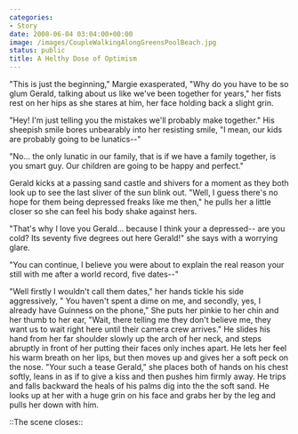 ```yaml
---
categories:
- Story
date: 2008-06-04 03:04:00+00:00
image: /images/CoupleWalkingAlongGreensPoolBeach.jpg
status: public
title: A Helthy Dose of Optimism
---
```





"This is just the beginning," Margie exasperated, "Why do you have to be so
glum Gerald, talking about us like we've been together for years," her fists
rest on her hips as she stares at him, her face holding back a slight grin.

"Hey! I'm just telling you the mistakes we'll probably make together." His
sheepish smile bores unbearably into her resisting smile, "I mean, our kids
are probably going to be lunatics--"

"No... the only lunatic in our family, that is if we have a family together,
is you smart guy. Our children are going to be happy and perfect."

Gerald kicks at a passing sand castle and shivers for a moment as they both
look up to see the last sliver of the sun blink out. "Well, I guess there's no
hope for them being depressed freaks like me then," he pulls her a little
closer so she can feel his body shake against hers.

"That's why I love you Gerald... because I think your a depressed-- are you
cold? Its seventy five degrees out here Gerald!" she says with a worrying
glare.

"You can continue, I believe you were about to explain the real reason your
still with me after a world record, five dates--"

"Well firstly I wouldn't call them dates," her hands tickle his side
aggressively, " You haven't spent a dime on me, and secondly, yes, I already
have Guinness on the phone," She puts her pinkie to her chin and her thumb to
her ear, "Wait, there telling me they don't believe me, they want us to wait
right here until their camera crew arrives." He slides his hand from her far
shoulder slowly up the arch of her neck, and steps abruptly in front of her
putting their faces only inches apart. He lets her feel his warm breath on her
lips, but then moves up and gives her a soft peck on the nose. "Your such a
tease Gerald," she places both of hands on his chest softly, leans in as if to
give a kiss and then pushes him firmly away. He trips and falls backward the
heals of his palms dig into the the soft sand. He looks up at her with a huge
grin on his face and grabs her by the leg and pulls her down with him.

::The scene closes::

